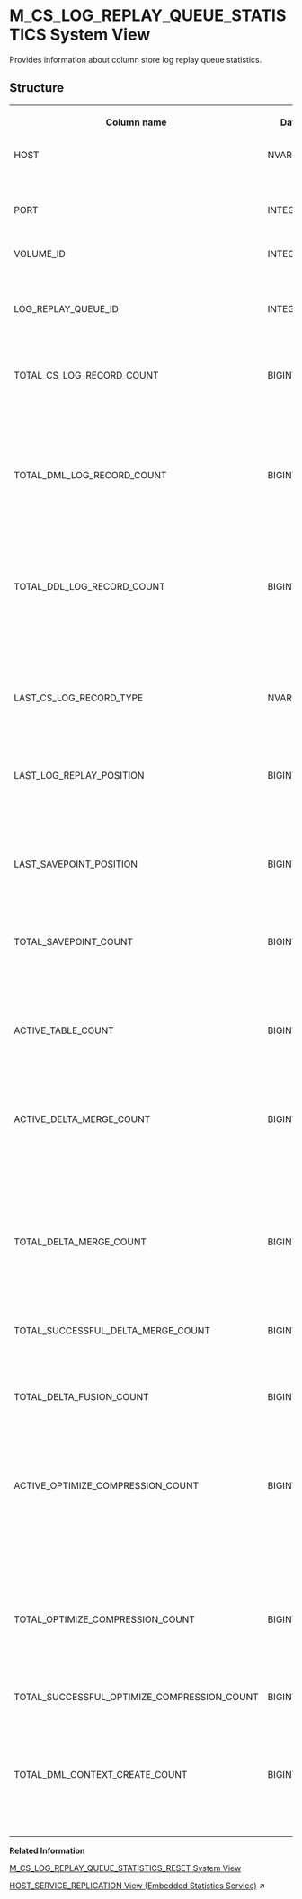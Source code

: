 <!-- loio6498399c829b441696a4fa9b49886091 -->

# M\_CS\_LOG\_REPLAY\_QUEUE\_STATISTICS System View

Provides information about column store log replay queue statistics.



<a name="loio6498399c829b441696a4fa9b49886091__M_CS_LOG_REPLAY_QUEUE_STATISTICS"/>

## Structure


<table>
<tr>
<th valign="top">

Column name

</th>
<th valign="top">

Data type

</th>
<th valign="top">

Description

</th>
</tr>
<tr>
<td valign="top">

HOST

</td>
<td valign="top">

NVARCHAR\(64\)

</td>
<td valign="top">

Displays the name of the host.

</td>
</tr>
<tr>
<td valign="top">

PORT

</td>
<td valign="top">

INTEGER

</td>
<td valign="top">

Displays the internal port.

</td>
</tr>
<tr>
<td valign="top">

VOLUME\_ID

</td>
<td valign="top">

INTEGER

</td>
<td valign="top">

Displays the persistence volume ID.

</td>
</tr>
<tr>
<td valign="top">

LOG\_REPLAY\_QUEUE\_ID

</td>
<td valign="top">

INTEGER

</td>
<td valign="top">

Displays the ID of the recovery queue.

</td>
</tr>
<tr>
<td valign="top">

TOTAL\_CS\_LOG\_RECORD\_COUNT

</td>
<td valign="top">

BIGINT

</td>
<td valign="top">

Displays the total number of redo records that were processed in this queue.

</td>
</tr>
<tr>
<td valign="top">

TOTAL\_DML\_LOG\_RECORD\_COUNT

</td>
<td valign="top">

BIGINT

</td>
<td valign="top">

Displays the total number of column store DML redo records that were processed in this queue.

</td>
</tr>
<tr>
<td valign="top">

TOTAL\_DDL\_LOG\_RECORD\_COUNT

</td>
<td valign="top">

BIGINT

</td>
<td valign="top">

Displays the total number of column store DDL redo records that were processed in this queue.

</td>
</tr>
<tr>
<td valign="top">

LAST\_CS\_LOG\_RECORD\_TYPE

</td>
<td valign="top">

NVARCHAR\(40\)

</td>
<td valign="top">

Displays the last column store log record type in this queue.

</td>
</tr>
<tr>
<td valign="top">

LAST\_LOG\_REPLAY\_POSITION

</td>
<td valign="top">

BIGINT

</td>
<td valign="top">

Displays the last log replay position that was processed in this queue.

</td>
</tr>
<tr>
<td valign="top">

LAST\_SAVEPOINT\_POSITION

</td>
<td valign="top">

BIGINT

</td>
<td valign="top">

Displays the last savepoint position that was passed in this queue.

</td>
</tr>
<tr>
<td valign="top">

TOTAL\_SAVEPOINT\_COUNT

</td>
<td valign="top">

BIGINT

</td>
<td valign="top">

Displays the total number of savepoints that were passsed in this queue.

</td>
</tr>
<tr>
<td valign="top">

ACTIVE\_TABLE\_COUNT

</td>
<td valign="top">

BIGINT

</td>
<td valign="top">

Displays the number of tables that are currently handled in this queue.

</td>
</tr>
<tr>
<td valign="top">

ACTIVE\_DELTA\_MERGE\_COUNT

</td>
<td valign="top">

BIGINT

</td>
<td valign="top">

Displays the number of delta merges that are currently ongoing for tables that are handled in this queue.

</td>
</tr>
<tr>
<td valign="top">

TOTAL\_DELTA\_MERGE\_COUNT

</td>
<td valign="top">

BIGINT

</td>
<td valign="top">

Displays the total number of delta merges that were started on this queue.

</td>
</tr>
<tr>
<td valign="top">

TOTAL\_SUCCESSFUL\_DELTA\_MERGE\_COUNT

</td>
<td valign="top">

BIGINT

</td>
<td valign="top">

Displays the total number of successful merges.

</td>
</tr>
<tr>
<td valign="top">

TOTAL\_DELTA\_FUSION\_COUNT

</td>
<td valign="top">

BIGINT

</td>
<td valign="top">

Displays the total number of delta fusions that were made in this queue.

</td>
</tr>
<tr>
<td valign="top">

ACTIVE\_OPTIMIZE\_COMPRESSION\_COUNT

</td>
<td valign="top">

BIGINT

</td>
<td valign="top">

Displays the number of optimize compressions that are currently ongoing for tables that are handled in this queue.

</td>
</tr>
<tr>
<td valign="top">

TOTAL\_OPTIMIZE\_COMPRESSION\_COUNT

</td>
<td valign="top">

BIGINT

</td>
<td valign="top">

Displays the total number of successful optimize compressions.

</td>
</tr>
<tr>
<td valign="top">

TOTAL\_SUCCESSFUL\_OPTIMIZE\_COMPRESSION\_COUNT

</td>
<td valign="top">

BIGINT

</td>
<td valign="top">

Displays the total number of successful optimize compressions.

</td>
</tr>
<tr>
<td valign="top">

TOTAL\_DML\_CONTEXT\_CREATE\_COUNT

</td>
<td valign="top">

BIGINT

</td>
<td valign="top">

Displays the number of expensive creations of DML contexts.

</td>
</tr>
</table>

**Related Information**  


[M\_CS\_LOG\_REPLAY\_QUEUE\_STATISTICS\_RESET System View](m-cs-log-replay-queue-statistics-reset-system-view-415dc16.md "Provides information about column store log replay queue statistics since the last reset.")

[HOST_SERVICE_REPLICATION View (Embedded Statistics Service)](https://help.sap.com/viewer/323c57a017234d47a0e7da3e22345822/2024_1_QRC/en-US/7df5ea067be947e7b0b09a13234f1d80.html "Specifies the service replication statistics per host.") :arrow_upper_right:

